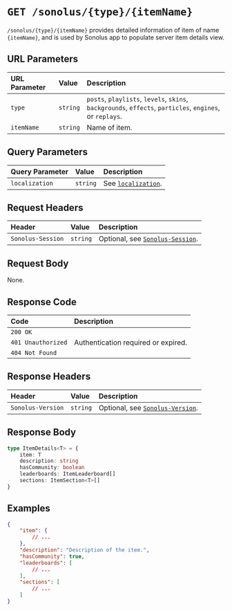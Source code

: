 # `GET /sonolus/{type}/{itemName}`

`/sonolus/{type}/{itemName}` provides detailed information of item of name `{itemName}`, and is used by Sonolus app to populate server item details view.

## URL Parameters

| URL Parameter | Value    | Description                                                                                              |
| :------------ | :------- | :------------------------------------------------------------------------------------------------------- |
| `type`        | `string` | `posts`, `playlists`, `levels`, `skins`, `backgrounds`, `effects`, `particles`, `engines`, or `replays`. |
| `itemName`    | `string` | Name of item.                                                                                            |

## Query Parameters

| Query Parameter | Value    | Description                                                |
| :-------------- | :------- | :--------------------------------------------------------- |
| `localization`  | `string` | See [`localization`](../query-parameters/localization.md). |

## Request Headers

| Header            | Value    | Description                                                       |
| :---------------- | :------- | :---------------------------------------------------------------- |
| `Sonolus-Session` | `string` | Optional, see [`Sonolus-Session`](../headers/sonolus-session.md). |

## Request Body

None.

## Response Code

| Code               | Description                         |
| :----------------- | :---------------------------------- |
| `200 OK`           |                                     |
| `401 Unauthorized` | Authentication required or expired. |
| `404 Not Found`    |                                     |

## Response Headers

| Header            | Value    | Description                                                       |
| :---------------- | :------- | :---------------------------------------------------------------- |
| `Sonolus-Version` | `string` | Optional, see [`Sonolus-Version`](../headers/sonolus-version.md). |

## Response Body

```ts
type ItemDetails<T> = {
    item: T
    description: string
    hasCommunity: boolean
    leaderboards: ItemLeaderboard[]
    sections: ItemSection<T>[]
}
```

## Examples

```json
{
    "item": {
        // ...
    },
    "description": "Description of the item.",
    "hasCommunity": true,
    "leaderboards": [
        // ...
    ],
    "sections": [
        // ...
    ]
}
```
